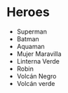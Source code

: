 # Heroes

* Superman
* Batman
* Aquaman
* Mujer Maravilla
* Linterna Verde
* Robin
* Volcán Negro
* Volcán verde
